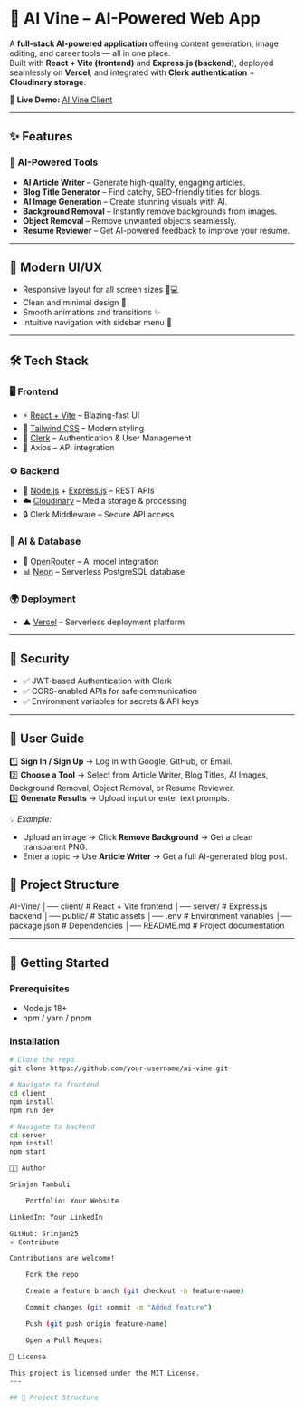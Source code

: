 # 🍇 AI Vine – AI-Powered Web App

A **full-stack AI-powered application** offering content generation, image editing, and career tools — all in one place.  
Built with **React + Vite (frontend)** and **Express.js (backend)**, deployed seamlessly on **Vercel**, and integrated with **Clerk authentication** + **Cloudinary storage**.

🔗 **Live Demo:** [AI Vine Client](https://ai-vine-client.vercel.app/)

---

## ✨ Features

### 🤖 AI-Powered Tools
- **AI Article Writer** – Generate high-quality, engaging articles.  
- **Blog Title Generator** – Find catchy, SEO-friendly titles for blogs.  
- **AI Image Generation** – Create stunning visuals with AI.  
- **Background Removal** – Instantly remove backgrounds from images.  
- **Object Removal** – Remove unwanted objects seamlessly.  
- **Resume Reviewer** – Get AI-powered feedback to improve your resume.  

---

## 🎨 Modern UI/UX
- Responsive layout for all screen sizes 📱💻  
- Clean and minimal design 🎯  
- Smooth animations and transitions ✨  
- Intuitive navigation with sidebar menu 📂  

---

## 🛠️ Tech Stack

### 🖥️ Frontend
- ⚡ [React + Vite](https://vitejs.dev/) – Blazing-fast UI  
- 🎨 [Tailwind CSS](https://tailwindcss.com/) – Modern styling  
- 🔑 [Clerk](https://clerk.com/) – Authentication & User Management  
- 📡 Axios – API integration  

### ⚙️ Backend
- 🚀 [Node.js](https://nodejs.org/) + [Express.js](https://expressjs.com/) – REST APIs  
- ☁️ [Cloudinary](https://cloudinary.com/) – Media storage & processing  
- 🔒 Clerk Middleware – Secure API access  

### 🧠 AI & Database
- 🤖 [OpenRouter](https://openrouter.ai/) – AI model integration  
- 📊 [Neon](https://neon.tech/) – Serverless PostgreSQL database  

### 🌍 Deployment
- ▲ [Vercel](https://vercel.com/) – Serverless deployment platform  

---

## 🔐 Security
- ✅ JWT-based Authentication with Clerk  
- ✅ CORS-enabled APIs for safe communication  
- ✅ Environment variables for secrets & API keys  

---

## 📖 User Guide

1️⃣ **Sign In / Sign Up** → Log in with Google, GitHub, or Email.  
2️⃣ **Choose a Tool** → Select from Article Writer, Blog Titles, AI Images, Background Removal, Object Removal, or Resume Reviewer.  
3️⃣ **Generate Results** → Upload input or enter text prompts.  


💡 *Example:*  
- Upload an image → Click **Remove Background** → Get a clean transparent PNG.  
- Enter a topic → Use **Article Writer** → Get a full AI-generated blog post.  

## 📂 Project Structure

AI-Vine/
│── client/ # React + Vite frontend
│── server/ # Express.js backend
│── public/ # Static assets
│── .env # Environment variables
│── package.json # Dependencies
│── README.md # Project documentation


---

## 🚀 Getting Started

### Prerequisites
- Node.js 18+  
- npm / yarn / pnpm  

### Installation

```bash
# Clone the repo
git clone https://github.com/your-username/ai-vine.git

# Navigate to frontend
cd client
npm install
npm run dev

# Navigate to backend
cd server
npm install
npm start

👨‍💻 Author

Srinjan Tambuli

    Portfolio: Your Website

LinkedIn: Your LinkedIn

GitHub: Srinjan25
⭐ Contribute

Contributions are welcome!

    Fork the repo

    Create a feature branch (git checkout -b feature-name)

    Commit changes (git commit -m "Added feature")

    Push (git push origin feature-name)

    Open a Pull Request

📜 License

This project is licensed under the MIT License.
---

## 📂 Project Structure

